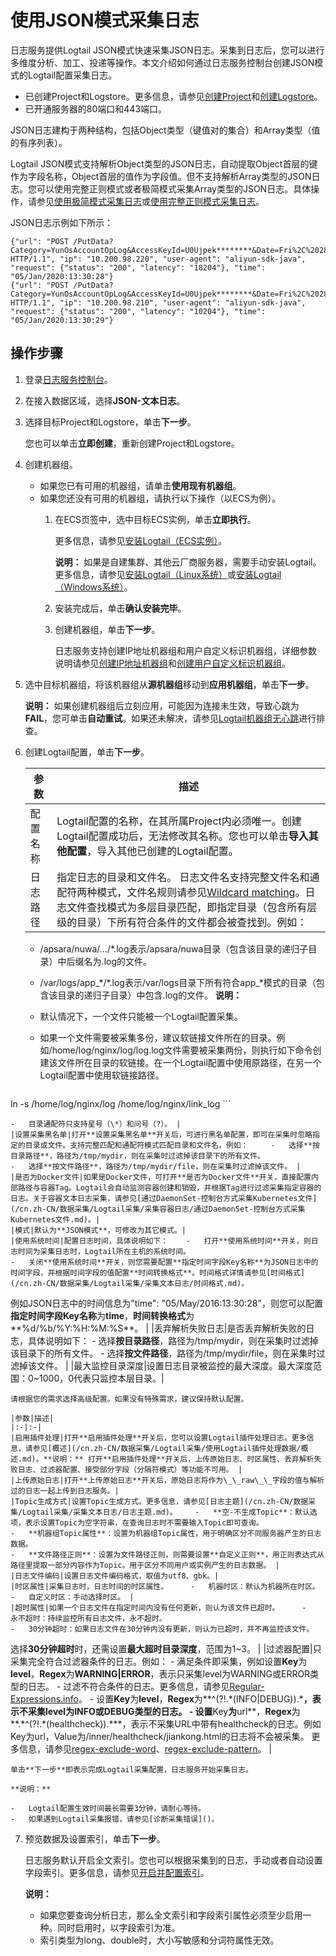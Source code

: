 # 使用JSON模式采集日志

日志服务提供Logtail JSON模式快速采集JSON日志。采集到日志后，您可以进行多维度分析、加工、投递等操作。本文介绍如何通过日志服务控制台创建JSON模式的Logtail配置采集日志。

-   已创建Project和Logstore。更多信息，请参见[创建Project](/cn.zh-CN/数据采集/准备工作/管理Project.md)和[创建Logstore](/cn.zh-CN/数据采集/准备工作/管理Logstore.md)。
-   已开通服务器的80端口和443端口。

JSON日志建构于两种结构，包括Object类型（键值对的集合）和Array类型（值的有序列表）。

Logtail JSON模式支持解析Object类型的JSON日志，自动提取Object首层的键作为字段名称，Object首层的值作为字段值。但不支持解析Array类型的JSON日志。您可以使用完整正则模式或者极简模式采集Array类型的JSON日志。具体操作，请参见[使用极简模式采集日志](/cn.zh-CN/数据采集/Logtail采集/采集文本日志/使用极简模式采集日志.md)或[使用完整正则模式采集日志](/cn.zh-CN/数据采集/Logtail采集/采集文本日志/使用完整正则模式采集日志.md)。

JSON日志示例如下所示：

```
{"url": "POST /PutData?Category=YunOsAccountOpLog&AccessKeyId=U0Ujpek********&Date=Fri%2C%2028%20Jun%202013%2006%3A53%3A30%20GMT&Topic=raw&Signature=pD12XYLmGxKQ%2Bmkd6x7hAgQ7b1c%3D HTTP/1.1", "ip": "10.200.98.220", "user-agent": "aliyun-sdk-java", "request": {"status": "200", "latency": "18204"}, "time": "05/Jan/2020:13:30:28"}
{"url": "POST /PutData?Category=YunOsAccountOpLog&AccessKeyId=U0Ujpek********&Date=Fri%2C%2028%20Jun%202013%2006%3A53%3A30%20GMT&Topic=raw&Signature=pD12XYLmGxKQ%2Bmkd6x7hAgQ7b1c%3D HTTP/1.1", "ip": "10.200.98.210", "user-agent": "aliyun-sdk-java", "request": {"status": "200", "latency": "10204"}, "time": "05/Jan/2020:13:30:29"}
```

## 操作步骤

1.  登录[日志服务控制台](https://sls.console.aliyun.com)。

2.  在接入数据区域，选择**JSON-文本日志**。

3.  选择目标Project和Logstore，单击**下一步**。

    您也可以单击**立即创建**，重新创建Project和Logstore。

4.  创建机器组。

    -   如果您已有可用的机器组，请单击**使用现有机器组**。
    -   如果您还没有可用的机器组，请执行以下操作（以ECS为例）。
        1.  在ECS页签中，选中目标ECS实例，单击**立即执行**。

            更多信息，请参见[安装Logtail（ECS实例）](/cn.zh-CN/数据采集/Logtail采集/安装/安装Logtail（ECS实例）.md)。

            **说明：** 如果是自建集群、其他云厂商服务器，需要手动安装Logtail。更多信息，请参见[安装Logtail（Linux系统）](/cn.zh-CN/数据采集/Logtail采集/安装/安装Logtail（Linux系统）.md)或[安装Logtail（Windows系统）](/cn.zh-CN/数据采集/Logtail采集/安装/安装Logtail（Windows系统）.md)。

        2.  安装完成后，单击**确认安装完毕**。
        3.  创建机器组，单击**下一步**。

            日志服务支持创建IP地址机器组和用户自定义标识机器组，详细参数说明请参见[创建IP地址机器组](/cn.zh-CN/数据采集/Logtail采集/机器组/创建IP地址机器组.md)和[创建用户自定义标识机器组](/cn.zh-CN/数据采集/Logtail采集/机器组/创建用户自定义标识机器组.md)。

5.  选中目标机器组，将该机器组从**源机器组**移动到**应用机器组**，单击**下一步**。

    **说明：** 如果创建机器组后立刻应用，可能因为连接未生效，导致心跳为**FAIL**，您可单击**自动重试**。如果还未解决，请参见[Logtail机器组无心跳]()进行排查。

6.  创建Logtail配置，单击**下一步**。

    |参数|描述|
    |--|--|
    |配置名称|Logtail配置的名称，在其所属Project内必须唯一。创建Logtail配置成功后，无法修改其名称。您也可以单击**导入其他配置**，导入其他已创建的Logtail配置。 |
    |日志路径|指定日志的目录和文件名。 日志文件名支持完整文件名和通配符两种模式，文件名规则请参见[Wildcard matching](http://man7.org/linux/man-pages/man7/glob.7.html)。日志文件查找模式为多层目录匹配，即指定目录（包含所有层级的目录）下所有符合条件的文件都会被查找到。例如：

    -   /apsara/nuwa/…/\*.log表示/apsara/nuwa目录（包含该目录的递归子目录）中后缀名为.log的文件。
    -   /var/logs/app\_\*/\*.log表示/var/logs目录下所有符合app\_\*模式的目录（包含该目录的递归子目录）中包含.log的文件。
**说明：**

    -   默认情况下，一个文件只能被一个Logtail配置采集。
    -   如果一个文件需要被采集多份，建议软链接文件所在的目录。例如/home/log/nginx/log/log.log文件需要被采集两份，则执行如下命令创建该文件所在目录的软链接。在一个Logtail配置中使用原路径，在另一个Logtail配置中使用软链接路径。

        ```
ln -s /home/log/nginx/log /home/log/nginx/link_log
        ```

    -   目录通配符只支持星号（\*）和问号（?）。 |
    |设置采集黑名单|打开**设置采集黑名单**开关后，可进行黑名单配置，即可在采集时忽略指定的目录或文件。支持完整匹配和通配符模式匹配目录和文件名。例如：     -   选择**按目录路径**，路径为/tmp/mydir，则在采集时过滤掉该目录下的所有文件。
    -   选择**按文件路径**，路径为/tmp/mydir/file，则在采集时过滤掉该文件。 |
    |是否为Docker文件|如果是Docker文件，可打开**是否为Docker文件**开关，直接配置内部路径与容器Tag。Logtail会自动监测容器创建和销毁，并根据Tag进行过滤采集指定容器的日志。关于容器文本日志采集，请参见[通过DaemonSet-控制台方式采集Kubernetes文件](/cn.zh-CN/数据采集/Logtail采集/采集容器日志/通过DaemonSet-控制台方式采集Kubernetes文件.md)。|
    |模式|默认为**JSON模式**，可修改为其它模式。|
    |使用系统时间|配置日志时间，具体说明如下：    -   打开**使用系统时间**开关，则日志时间为采集日志时，Logtail所在主机的系统时间。
    -   关闭**使用系统时间**开关，则您需要配置**指定时间字段Key名称**为JSON日志中的时间字段，并根据时间字段的值配置**时间转换格式**。时间格式详情请参见[时间格式](/cn.zh-CN/数据采集/Logtail采集/采集文本日志/时间格式.md)。

例如JSON日志中的时间信息为"time": "05/May/2016:13:30:28"，则您可以配置**指定时间字段Key名称**为**time**，**时间转换格式**为**%d/%b/%Y:%H:%M:%S**。 |
    |丢弃解析失败日志|是否丢弃解析失败的日志，具体说明如下：    -   选择**按目录路径**，路径为/tmp/mydir，则在采集时过滤掉该目录下的所有文件。
    -   选择**按文件路径**，路径为/tmp/mydir/file，则在采集时过滤掉该文件。 |
    |最大监控目录深度|设置日志目录被监控的最大深度。最大深度范围：0~1000，0代表只监控本层目录。|

    请根据您的需求选择高级配置。如果没有特殊需求，建议保持默认配置。

    |参数|描述|
    |:-|:-|
    |启用插件处理|打开**启用插件处理**开关后，您可以设置Logtail插件处理日志。更多信息，请参见[概述](/cn.zh-CN/数据采集/Logtail采集/使用Logtail插件处理数据/概述.md)。**说明：** 打开**启用插件处理**开关后，上传原始日志、时区属性、丢弃解析失败日志、过滤器配置、接受部分字段（分隔符模式）等功能不可用。 |
    |上传原始日志|打开**上传原始日志**开关后，原始日志将作为\_\_raw\_\_字段的值与解析过的日志一起上传到日志服务。|
    |Topic生成方式|设置Topic生成方式。更多信息，请参见[日志主题](/cn.zh-CN/数据采集/Logtail采集/采集文本日志/日志主题.md)。    -   **空-不生成Topic**：默认选项，表示设置Topic为空字符串，在查询日志时不需要输入Topic即可查询。
    -   **机器组Topic属性**：设置为机器组Topic属性，用于明确区分不同服务器产生的日志数据。
    -   **文件路径正则**：设置为文件路径正则，则需要设置**自定义正则**，用正则表达式从路径里提取一部分内容作为Topic。用于区分不同用户或实例产生的日志数据。 |
    |日志文件编码|设置日志文件编码格式，取值为utf8、gbk。|
    |时区属性|采集日志时，日志时间的时区属性。     -   机器时区：默认为机器所在时区。
    -   自定义时区：手动选择时区。 |
    |超时属性|如果一个日志文件在指定时间内没有任何更新，则认为该文件已超时。     -   永不超时：持续监控所有日志文件，永不超时。
    -   30分钟超时：如果日志文件在30分钟内没有更新，则认为已超时，并不再监控该文件。

选择**30分钟超时**时，还需设置**最大超时目录深度**，范围为1~3。 |
    |过滤器配置|只采集完全符合过滤器条件的日志。例如：     -   满足条件即采集，例如设置**Key**为**level**，**Regex**为**WARNING\|ERROR**，表示只采集level为WARNING或ERROR类型的日志。
    -   过滤不符合条件的日志。更多信息，请参见[Regular-Expressions.info](http://www.regular-expressions.info/lookaround.html)。
        -   设置**Key**为**level**，**Regex**为**^\(?!.\*\(INFO\|DEBUG\)\).\***，表示不采集level为INFO或DEBUG类型的日志。
        -   设置**Key**为**url**，**Regex**为**.\*^\(?!.\*\(healthcheck\)\).\***，表示不采集URL中带有healthcheck的日志。例如Key为url，Value为/inner/healthcheck/jiankong.html的日志将不会被采集。
更多信息，请参见[regex-exclude-word](https://stackoverflow.com/questions/2404010/match-everything-except-for-specified-strings)、[regex-exclude-pattern](https://stackoverflow.com/questions/2078915/a-regular-expression-to-exclude-a-word-string)。 |

    单击**下一步**即表示完成Logtail采集配置，日志服务开始采集日志。

    **说明：**

    -   Logtail配置生效时间最长需要3分钟，请耐心等待。
    -   如果遇到Logtail采集报错，请参见[诊断采集错误]()。
7.  预览数据及设置索引，单击**下一步**。

    日志服务默认开启全文索引。您也可以根据采集到的日志，手动或者自动设置字段索引。更多信息，请参见[开启并配置索引](/cn.zh-CN/查询与分析/开启并配置索引.md)。

    **说明：**

    -   如果您要查询分析日志，那么全文索引和字段索引属性必须至少启用一种。同时启用时，以字段索引为准。
    -   索引类型为long、double时，大小写敏感和分词符属性无效。


